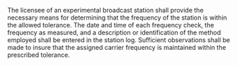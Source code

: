 The licensee of an experimental broadcast station shall provide the necessary means for determining that the frequency of the station is within the allowed tolerance. The date and time of each frequency check, the frequency as measured, and a description or identification of the method employed shall be entered in the station log. Sufficient observations shall be made to insure that the assigned carrier frequency is maintained within the prescribed tolerance.


